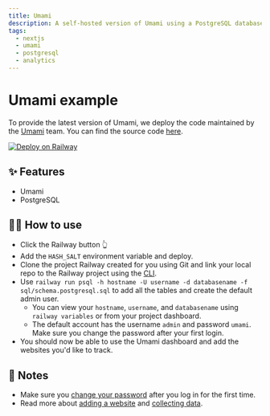 ```yaml
---
title: Umami
description: A self-hosted version of Umami using a PostgreSQL database
tags:
  - nextjs
  - umami
  - postgresql
  - analytics
---
```


# Umami example

To provide the latest version of Umami, we deploy the code maintained by the [Umami](https://umami.is/) team. You can find the source code [here](https://github.com/mikecao/umami).

[![Deploy on Railway](https://railway.app/button.svg)](https://railway.app/new/template/umami)

## ✨ Features

- Umami
- PostgreSQL

## 💁‍♀️ How to use

- Click the Railway button 👆
- Add the `HASH_SALT` environment variable and deploy.
- Clone the project Railway created for you using Git and link your local repo to the Railway project using the [CLI](https://docs.railway.app/develop/cli).
- Use `railway run psql -h hostname -U username -d databasename -f sql/schema.postgresql.sql` to add all the tables and create the default admin user.
  - You can view your `hostname`, `username`, and `databasename` using `railway variables` or from your project dashboard.
  - The default account has the username `admin` and password `umami`. Make sure you change the password after your first login.
- You should now be able to use the Umami dashboard and add the websites you'd like to track.

## 📝 Notes

- Make sure you [change your password](https://umami.is/docs/login) after you log in for the first time.
- Read more about [adding a website](https://umami.is/docs/add-a-website) and [collecting data](https://umami.is/docs/collect-data).
